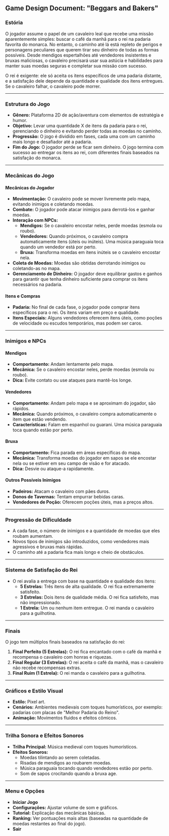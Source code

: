 ## Game Design Document: "Beggars and Bakers"

### Estória

O jogador assume o papel de um cavaleiro leal que recebe uma missão aparentemente simples: buscar o café da manhã para o rei na padaria favorita do monarca. No entanto, o caminho até lá está repleto de perigos e personagens peculiares que querem tirar seu dinheiro de todas as formas possíveis. Desde mendigos espertalhões até vendedores insistentes e bruxas maliciosas, o cavaleiro precisará usar sua astúcia e habilidades para manter suas moedas seguras e completar sua missão com sucesso.

O rei é exigente: ele só aceita os itens específicos de uma padaria distante, e a satisfação dele depende da quantidade e qualidade dos itens entregues. Se o cavaleiro falhar, o cavaleiro pode morrer.

---

### Estrutura do Jogo

- **Gênero:** Plataforma 2D de ação/aventura com elementos de estratégia e humor.
- **Objetivo:** Levar uma quantidade X de itens da padaria para o rei, gerenciando o dinheiro e evitando perder todas as moedas no caminho.
- **Progressão:** O jogo é dividido em fases, cada uma com um caminho mais longo e desafiador até a padaria.
- **Fim do Jogo:** O jogador perde se ficar sem dinheiro. O jogo termina com sucesso ao entregar os itens ao rei, com diferentes finais baseados na satisfação do monarca.

---

### Mecânicas do Jogo

#### Mecânicas do Jogador
- **Movimentação:** O cavaleiro pode se mover livremente pelo mapa, evitando inimigos e coletando moedas.
- **Combate:** O jogador pode atacar inimigos para derrotá-los e ganhar moedas.
- **Interação com NPCs:**
  - **Mendigos:** Se o cavaleiro encostar neles, perde moedas (esmola ou roubo).
  - **Vendedores:** Quando próximos, o cavaleiro compra automaticamente itens (úteis ou inúteis). Uma música paraguaia toca quando um vendedor está por perto.
  - **Bruxa:** Transforma moedas em itens inúteis se o cavaleiro encostar nela.
- **Coleta de Moedas:** Moedas são obtidas derrotando inimigos ou coletando-as no mapa.
- **Gerenciamento de Dinheiro:** O jogador deve equilibrar gastos e ganhos para garantir que tenha dinheiro suficiente para comprar os itens necessários na padaria.

#### Itens e Compras
- **Padaria:** No final de cada fase, o jogador pode comprar itens específicos para o rei. Os itens variam em preço e qualidade.
- **Itens Especiais:** Alguns vendedores oferecem itens úteis, como poções de velocidade ou escudos temporários, mas podem ser caros.

---

### Inimigos e NPCs

#### Mendigos

- **Comportamento:** Andam lentamente pelo mapa.
- **Mecânica:** Se o cavaleiro encostar neles, perde moedas (esmola ou roubo).
- **Dica:** Evite contato ou use ataques para mantê-los longe.

#### Vendedores

- **Comportamento:** Andam pelo mapa e se aproximam do jogador, são rápidos.
- **Mecânica:** Quando próximos, o cavaleiro compra automaticamente o item que estão vendendo.
- **Características:** Falam em espanhol ou guarani. Uma música paraguaia toca quando estão por perto.

#### Bruxa

- **Comportamento:** Fica parada em áreas específicas do mapa.
- **Mecânica:** Transforma moedas do jogador em sapos se ele encostar nela ou se estiver em seu campo de visão e for atacado.
- **Dica:** Desvie ou ataque-a rapidamente.

#### Outros Possíveis Inimigos

- **Padeiros:** Atacam o cavaleiro com pães duros.
- **Donos de Tavernas:** Tentam empurrar bebidas caras.
- **Vendedores de Poção:** Oferecem poções úteis, mas a preços altos.

---

### Progressão de Dificuldade

- A cada fase, o número de inimigos e a quantidade de moedas que eles roubam aumentam.
- Novos tipos de inimigos são introduzidos, como vendedores mais agressivos e bruxas mais rápidas.
- O caminho até a padaria fica mais longo e cheio de obstáculos.

---

### Sistema de Satisfação do Rei

- O rei avalia a entrega com base na quantidade e qualidade dos itens:
  - **5 Estrelas:** Três itens de alta qualidade. O rei fica extremamente satisfeito.
  - **3 Estrelas:** Dois itens de qualidade média. O rei fica satisfeito, mas não impressionado.
  - **1 Estrela:** Um ou nenhum item entregue. O rei manda o cavaleiro para a guilhotina.

---

### Finais

O jogo tem múltiplos finais baseados na satisfação do rei:

1. **Final Perfeito (5 Estrelas):** O rei fica encantado com o café da manhã e recompensa o cavaleiro com honras e riquezas.
2. **Final Regular (3 Estrelas):** O rei aceita o café da manhã, mas o cavaleiro não recebe recompensas extras.
3. **Final Ruim (1 Estrela):** O rei manda o cavaleiro para a guilhotina.

---

### Gráficos e Estilo Visual

- **Estilo:** Pixel art.
- **Cenários:** Ambientes medievais com toques humorísticos, por exemplo: padarias com placas de "Melhor Padaria do Reino".
- **Animação:** Movimentos fluidos e efeitos cômicos.

---

### Trilha Sonora e Efeitos Sonoros

- **Trilha Principal:** Música medieval com toques humorísticos.
- **Efeitos Sonoros:**
  - Moedas tilintando ao serem coletadas.
  - Risadas de mendigos ao roubarem moedas.
  - Música paraguaia tocando quando vendedores estão por perto.
  - Som de sapos crocitando quando a bruxa age.

---

### Menu e Opções

- **Iniciar Jogo**
- **Configurações:** Ajustar volume de som e gráficos.
- **Tutorial:** Explicação das mecânicas básicas.
- **Ranking:** Ver pontuações mais altas (baseadas na quantidade de moedas restantes ao final do jogo).
- **Sair**
